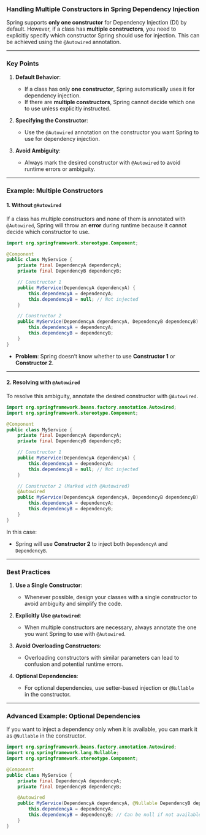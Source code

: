 ### **Handling Multiple Constructors in Spring Dependency Injection**

Spring supports **only one constructor** for Dependency Injection (DI) by default. However, if a class has **multiple constructors**, you need to explicitly specify which constructor Spring should use for injection. This can be achieved using the `@Autowired` annotation.

---

### **Key Points**
1. **Default Behavior**:
   - If a class has only **one constructor**, Spring automatically uses it for dependency injection.
   - If there are **multiple constructors**, Spring cannot decide which one to use unless explicitly instructed.

2. **Specifying the Constructor**:
   - Use the `@Autowired` annotation on the constructor you want Spring to use for dependency injection.

3. **Avoid Ambiguity**:
   - Always mark the desired constructor with `@Autowired` to avoid runtime errors or ambiguity.

---

### **Example: Multiple Constructors**

#### **1. Without `@Autowired`**
If a class has multiple constructors and none of them is annotated with `@Autowired`, Spring will throw an **error** during runtime because it cannot decide which constructor to use.

```java
import org.springframework.stereotype.Component;

@Component
public class MyService {
    private final DependencyA dependencyA;
    private final DependencyB dependencyB;

    // Constructor 1
    public MyService(DependencyA dependencyA) {
        this.dependencyA = dependencyA;
        this.dependencyB = null; // Not injected
    }

    // Constructor 2
    public MyService(DependencyA dependencyA, DependencyB dependencyB) {
        this.dependencyA = dependencyA;
        this.dependencyB = dependencyB;
    }
}
```

- **Problem**: Spring doesn’t know whether to use **Constructor 1** or **Constructor 2**.

---

#### **2. Resolving with `@Autowired`**
To resolve this ambiguity, annotate the desired constructor with `@Autowired`.

```java
import org.springframework.beans.factory.annotation.Autowired;
import org.springframework.stereotype.Component;

@Component
public class MyService {
    private final DependencyA dependencyA;
    private final DependencyB dependencyB;

    // Constructor 1
    public MyService(DependencyA dependencyA) {
        this.dependencyA = dependencyA;
        this.dependencyB = null; // Not injected
    }

    // Constructor 2 (Marked with @Autowired)
    @Autowired
    public MyService(DependencyA dependencyA, DependencyB dependencyB) {
        this.dependencyA = dependencyA;
        this.dependencyB = dependencyB;
    }
}
```

In this case:
- Spring will use **Constructor 2** to inject both `DependencyA` and `DependencyB`.

---

### **Best Practices**
1. **Use a Single Constructor**:
   - Whenever possible, design your classes with a single constructor to avoid ambiguity and simplify the code.

2. **Explicitly Use `@Autowired`**:
   - When multiple constructors are necessary, always annotate the one you want Spring to use with `@Autowired`.

3. **Avoid Overloading Constructors**:
   - Overloading constructors with similar parameters can lead to confusion and potential runtime errors.

4. **Optional Dependencies**:
   - For optional dependencies, use setter-based injection or `@Nullable` in the constructor.

---

### **Advanced Example: Optional Dependencies**

If you want to inject a dependency only when it is available, you can mark it as `@Nullable` in the constructor.

```java
import org.springframework.beans.factory.annotation.Autowired;
import org.springframework.lang.Nullable;
import org.springframework.stereotype.Component;

@Component
public class MyService {
    private final DependencyA dependencyA;
    private final DependencyB dependencyB;

    @Autowired
    public MyService(DependencyA dependencyA, @Nullable DependencyB dependencyB) {
        this.dependencyA = dependencyA;
        this.dependencyB = dependencyB; // Can be null if not available
    }
}
```

